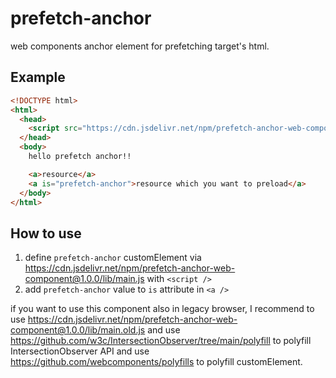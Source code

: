 # prefetch-anchor
web components anchor element for prefetching target's html.

## Example

```html
<!DOCTYPE html>
<html>
  <head>
    <script src="https://cdn.jsdelivr.net/npm/prefetch-anchor-web-component@1.0.0/lib/main.js" ></script>
  </head>
  <body>
    hello prefetch anchor!!

    <a>resource</a>
    <a is="prefetch-anchor">resource which you want to preload</a>
  </body>
</html>
```

## How to use

1. define `prefetch-anchor` customElement via https://cdn.jsdelivr.net/npm/prefetch-anchor-web-component@1.0.0/lib/main.js with `<script />`
2. add `prefetch-anchor` value to `is` attribute in `<a />`

if you want to use this component also in legacy browser, I recommend to use https://cdn.jsdelivr.net/npm/prefetch-anchor-web-component@1.0.0/lib/main.old.js and use https://github.com/w3c/IntersectionObserver/tree/main/polyfill to polyfill IntersectionObserver API and use https://github.com/webcomponents/polyfills to polyfill customElement.
